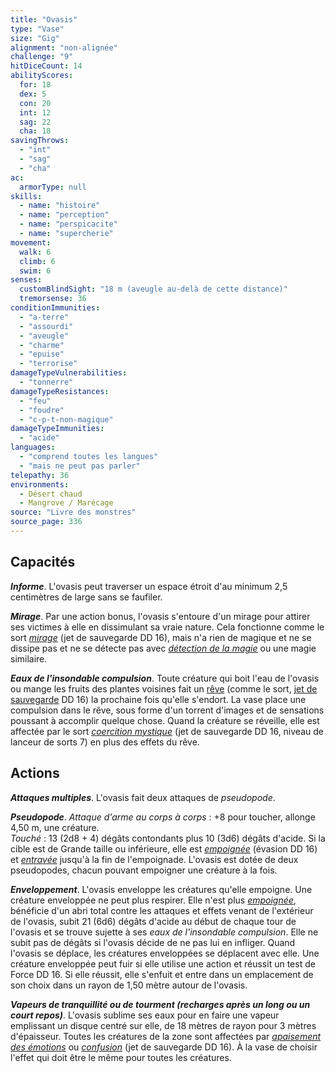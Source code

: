 ```yaml
---
title: "Ovasis"
type: "Vase"
size: "Gig"
alignment: "non-alignée"
challenge: "9"
hitDiceCount: 14
abilityScores:
  for: 18
  dex: 5
  con: 20
  int: 12
  sag: 22
  cha: 18
savingThrows:
  - "int"
  - "sag"
  - "cha"
ac:
  armorType: null
skills:
  - name: "histoire"
  - name: "perception"
  - name: "perspicacite"
  - name: "supercherie"
movement:
  walk: 6
  climb: 6
  swim: 6
senses:
  customBlindSight: "18 m (aveugle au-delà de cette distance)"
  tremorsense: 36
conditionImmunities:
  - "a-terre"
  - "assourdi"
  - "aveugle"
  - "charme"
  - "epuise"
  - "terrorise"
damageTypeVulnerabilities:
  - "tonnerre"
damageTypeResistances:
  - "feu"
  - "foudre"
  - "c-p-t-non-magique"
damageTypeImmunities:
  - "acide"
languages:
  - "comprend toutes les langues"
  - "mais ne peut pas parler"
telepathy: 36
environments:
  - Désert chaud
  - Mangrove / Marécage
source: "Livre des monstres"
source_page: 336
---
```

## Capacités
_**Informe**_. L'ovasis peut traverser un espace étroit d'au minimum 2,5 centimètres de large sans se faufiler.

_**Mirage**_. Par une action bonus, l'ovasis s'entoure d'un mirage pour attirer ses victimes à elle en dissimulant sa vraie nature. Cela fonctionne comme le sort [_mirage_](/grimoire/mirage/) (jet de sauvegarde DD 16), mais n'a rien de magique et ne se dissipe pas et ne se détecte pas avec [_détection de la magie_](/grimoire/detection-de-la-magie/) ou une magie similaire.

_**Eaux de l'insondable compulsion**_. Toute créature qui boit l'eau de l'ovasis ou mange les fruits des plantes voisines fait un [rêve](/grimoire/reve) (comme le sort, [jet de sauvegarde](/utiliser-les-caracteristiques/#jets-de-sauvegarde) DD 16) la prochaine fois qu'elle s'endort. La vase place une compulsion dans le rêve, sous forme d'un torrent d'images et de sensations poussant à accomplir quelque chose. Quand la créature se réveille, elle est affectée par le sort [_coercition mystique_](/grimoire/coercition-mystique/) (jet de sauvegarde DD 16, niveau de lanceur de sorts 7) en plus des effets du rêve.

## Actions
_**Attaques multiples**_. L'ovasis fait deux attaques de _pseudopode_.

_**Pseudopode**_. _Attaque d'arme au corps à corps_ : +8 pour toucher, allonge 4,50 m, une créature.  
_Touché_ : 13 (2d8 + 4) dégâts contondants plus 10 (3d6) dégâts d'acide. Si la cible est de Grande taille ou inférieure, elle est [_empoignée_](/gerer-la-sante-du-personnage/#empoigne) (évasion DD 16) et [_entravée_](/gerer-la-sante-du-personnage/#entrave) jusqu'à la fin de l'empoignade. L'ovasis est dotée de deux pseudopodes, chacun pouvant empoigner une créature à la fois.

_**Enveloppement**_. L'ovasis enveloppe les créatures qu'elle empoigne. Une créature enveloppée ne peut plus respirer. Elle n'est plus [_empoignée_](/gerer-la-sante-du-personnage/#empoigne), bénéficie d'un abri total contre les attaques et effets venant de l'extérieur de l'ovasis, subit 21 (6d6) dégâts d'acide au début de chaque tour de l'ovasis et se trouve sujette à ses _eaux de l'insondable compulsion_. Elle ne subit pas de dégâts si l'ovasis décide de ne pas lui en infliger. Quand l'ovasis se déplace, les créatures enveloppées se déplacent avec elle. Une créature enveloppée peut fuir si elle utilise une action et réussit un test de Force DD 16. Si elle réussit, elle s'enfuit et entre dans un emplacement de son choix dans un rayon de 1,50 mètre autour de l'ovasis.

_**Vapeurs de tranquillité ou de tourment (recharges après un long ou un court repos)**_. L'ovasis sublime ses eaux pour en faire une vapeur emplissant un disque centré sur elle, de 18 mètres de rayon pour 3 mètres d'épaisseur. Toutes les créatures de la zone sont affectées par [_apaisement des émotions_](/grimoire/apaisement-des-emotions/) ou [_confusion_](/grimoire/confusion/) (jet de sauvegarde DD 16). À la vase de choisir l'effet qui doit être le même pour toutes les créatures.
